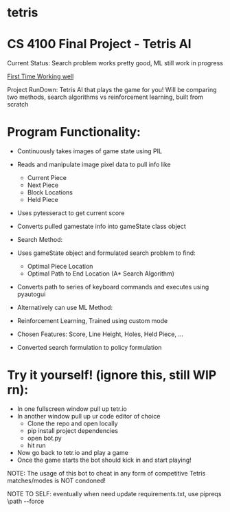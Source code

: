 # tetris

# CS 4100 Final Project - Tetris AI

Current Status: Search problem works pretty good, ML still work in progress

[First Time Working well](https://drive.google.com/file/d/1yLJpew49aWK2GLV6rdkJCKcbWQKFBY0B/view?usp=sharing)

Project RunDown:
Tetris AI that plays the game for you! 
Will be comparing two methods, search algorithms vs reinforcement learning, built from scratch

# Program Functionality:
- Continuously takes images of game state using PIL
- Reads and manipulate image pixel data to pull info like
    - Current Piece
    - Next Piece
    - Block Locations
    - Held Piece
- Uses pytesseract to get current score
- Converts pulled gamestate info into gameState class object

- Search Method: 
- Uses gameState object and formulated search problem to find:
    - Optimal Piece Location
    - Optimal Path to End Location (A* Search Algorithm)
- Converts path to series of keyboard commands and executes using pyautogui

- Alternatively can use ML Method:
- Reinforcement Learning, Trained using custom mode
- Chosen Features: Score, Line Height, Holes, Held Piece, ...
- Converted search formulation to policy formulation


# Try it yourself! (ignore this, still WIP rn):
- In one fullscreen window pull up tetr.io
- In another window pull up ur code editor of choice
    - Clone the repo and open locally
    - pip install project dependencies
    - open bot.py
    - hit run
- Now go back to tetr.io and play a game
- Once the game starts the bot should kick in and start playing!

NOTE: The usage of this bot to cheat in any form of competitive Tetris matches/modes is NOT condoned!



NOTE TO SELF: 
eventually when need update requirements.txt, use pipreqs \path --force
